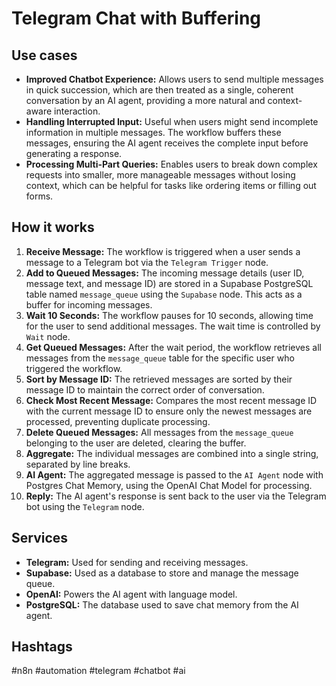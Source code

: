 # Telegram Chat with Buffering

## Use cases

- **Improved Chatbot Experience:** Allows users to send multiple messages in quick succession, which are then treated as a single, coherent conversation by an AI agent, providing a more natural and context-aware interaction.
- **Handling Interrupted Input:**  Useful when users might send incomplete information in multiple messages. The workflow buffers these messages, ensuring the AI agent receives the complete input before generating a response.
- **Processing Multi-Part Queries:** Enables users to break down complex requests into smaller, more manageable messages without losing context, which can be helpful for tasks like ordering items or filling out forms.

## How it works

1.  **Receive Message:** The workflow is triggered when a user sends a message to a Telegram bot via the `Telegram Trigger` node.
2.  **Add to Queued Messages:** The incoming message details (user ID, message text, and message ID) are stored in a Supabase PostgreSQL table named `message_queue` using the `Supabase` node. This acts as a buffer for incoming messages.
3.  **Wait 10 Seconds:** The workflow pauses for 10 seconds, allowing time for the user to send additional messages. The wait time is controlled by `Wait` node.
4.  **Get Queued Messages:** After the wait period, the workflow retrieves all messages from the `message_queue` table for the specific user who triggered the workflow.
5.  **Sort by Message ID:** The retrieved messages are sorted by their message ID to maintain the correct order of conversation.
6.  **Check Most Recent Message:** Compares the most recent message ID with the current message ID to ensure only the newest messages are processed, preventing duplicate processing.
7.  **Delete Queued Messages:** All messages from the `message_queue` belonging to the user are deleted, clearing the buffer.
8.  **Aggregate:** The individual messages are combined into a single string, separated by line breaks.
9.  **AI Agent:** The aggregated message is passed to the `AI Agent` node with Postgres Chat Memory, using the OpenAI Chat Model for processing.
10. **Reply:** The AI agent's response is sent back to the user via the Telegram bot using the `Telegram` node.

## Services

-   **Telegram:** Used for sending and receiving messages.
-   **Supabase:** Used as a database to store and manage the message queue.
-   **OpenAI:** Powers the AI agent with language model.
-   **PostgreSQL:** The database used to save chat memory from the AI agent.

## Hashtags

#n8n #automation #telegram #chatbot #ai
